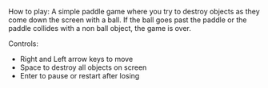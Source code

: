 How to play:
A simple paddle game where you try to destroy objects
as they come down the screen with a ball. If the ball
goes past the paddle or the paddle collides with a
non ball object, the game is over.

Controls:
- Right and Left arrow keys to move
- Space to destroy all objects on screen
- Enter to pause or restart after losing
